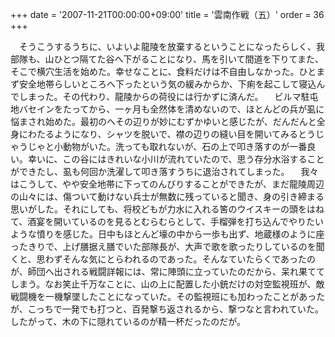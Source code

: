 +++
date = '2007-11-21T00:00:00+09:00'
title = '雲南作戦（五）'
order = 36
+++

　そうこうするうちに、いよいよ龍陵を放棄するということになったらしく、我部隊も、山ひとつ隔てた谷へ下がることになり、馬を引いて間道を下りてまた、そこで横穴生活を始めた。幸せなことに、食料だけは不自由しなかった。ひとまず安全地帯らしいところへ下ったという気の緩みからか、下痢を起こして寝込んでしまった。その代わり、龍陵からの荷役には行かずに済んだ。
　ビルマ駐屯地バセインをたってから、一ヶ月も全然体を清めないので、ほとんどの兵が虱に悩まされ始めた。最初のへその辺りが妙にむずかゆいと感じたが、だんだんと全身にわたるようになり、シャツを脱いで、襟の辺りの縫い目を開いてみるとうじゃうじゃと小動物がいた。洗っても取れないが、石の上で叩き落すのが一番良い。幸いに、この谷にはきれいな小川が流れていたので、思う存分水浴することができたし、虱も何回か洗濯して叩き落すうちに退治されてしまった。
　我々はこうして、やや安全地帯に下ってのんびりすることができたが、まだ龍陵周辺の山々には、傷ついて動けない兵士が無数に残っていると聞き、身の引き締まる思いがした。それにしても、将校どもが力水に入れる筈のウイスキーの頭をはねて、酒宴を開いているのを見るとむらむらとして、手榴弾を打ち込んでやりたいような憤りを感じた。日中もほとんど壕の中から一歩も出ず、地蔵様のように座ったきりで、上げ膳据え膳でいた部隊長が、大声で歌を歌ったりしているのを聞くと、思わずそんな気にとらわれるのであった。そんなていたらくであったのが、師団へ出される戦闘詳報には、常に陣頭に立っていたのだから、呆れ果ててしまう。なお笑止千万なことに、山の上に配置した小銃だけの対空監視班が、敵戦闘機を一機撃墜したことになっていた。その監視班にも加わったことがあったが、こっちで一発でも打つと、百発撃ち返されるから、撃つなと言われていた。したがって、木の下に隠れているのが精一杯だったのだが。
